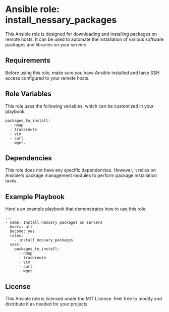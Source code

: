 Ansible role: install_nessary_packages
=========



This Ansible role is designed for downloading and installing packages on remote hosts. It can be used to automate the installation of various software packages and libraries on your servers.

Requirements
------------

Before using this role, make sure you have Ansible installed and have SSH access configured to your remote hosts.

Role Variables
--------------

This role uses the following variables, which can be customized in your playbook:

    packages_to_install: 
      - nmap
      - traceroute
      - vim
      - curl
      - wget.

Dependencies
------------

This role does not have any specific dependencies. However, it relies on Ansible's package management modules to perform package installation tasks.

Example Playbook
----------------

Here's an example playbook that demonstrates how to use this role:

```
---
- name: Install nessary packages on servers
  hosts: all
  become: yes
  roles: 
    - install_nessary_packages
  vars:
    packages_to_install:
      - nmap
      - traceroute
      - vim
      - curl
      - wget

```

License
-------
This Ansible role is licensed under the MIT License. Feel free to modify and distribute it as needed for your projects.
